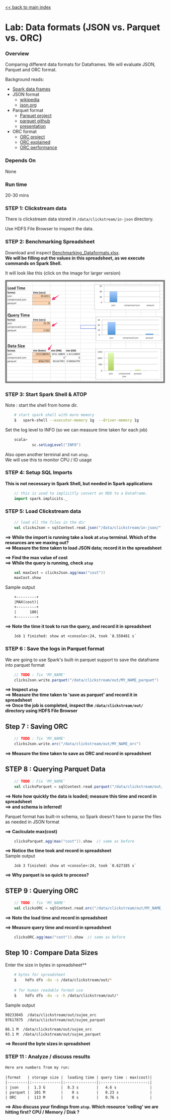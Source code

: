<link rel='stylesheet' href='../assets/css/main.css'/>

[<< back to main index](../README.md) 

Lab: Data formats (JSON vs. Parquet vs. ORC)
==========================================

### Overview
Comparing different data formats for Dataframes.  We will evaluate JSON, Parquet and ORC format.

Background reads:
- [Spark data frames](https://spark.apache.org/docs/latest/sql-programming-guide.html)
- JSON format 
    - [wikipedia](https://en.wikipedia.org/wiki/JSON)
    - [json.org](http://json.org/)
- Parquet format
    - [Parquet project](https://parquet.apache.org/)
    - [parquet github](https://github.com/Parquet/parquet-format)
    - [presentation](http://www.slideshare.net/larsgeorge/parquet-data-io-philadelphia-2013)
- ORC format
    + [ORC project](https://orc.apache.org/)
    + [ORC explained](http://www.semantikoz.com/blog/orc-intelligent-big-data-file-format-hadoop-hive/)
    + [ORC performance](http://docs.hortonworks.com/HDPDocuments/HDP2/HDP-2.4.3/bk_performance_tuning/content/hive_perf_best_pract_use_orc_file_format.html)

### Depends On 
None

### Run time
20-30 mins


### STEP 1: Clickstream data
There is clickstream data stored in `/data/clickstream/in-json` directory.  

Use HDFS File Browser to inspect the data.



### STEP 2: Benchmarking Spreadsheet
Download and inspect [Benchmarking_Dataformats.xlsx](Benchmarking_Dataformats.xlsx).  
**We will be filling out the values in this spreadsheet, as we execute commands on Spark Shell.**

It will look like this (click on the image for larger version)

<a href="../assets/images/5.3a.png"><img src="../assets/images/5.3a-small.png" style="border: 5px solid grey; max-width:100%;"/></a>


### STEP 3: Start Spark Shell & ATOP

Note : start the shell from home dir.

```bash
    # start spark shell with more memory
    $   spark-shell --executor-memory 1g  --driver-memory 1g
```


Set the log level to INFO (so we can measure time taken for each job)
```scala
    scala> 
            sc.setLogLevel("INFO")
```

Also open another terminal and run `atop`.  
We will use this to monitor CPU / IO usage 

### STEP 4: Setup SQL Imports

**This is not necessary in Spark Shell, but needed in Spark applications**
```scala
    // this is used to implicitly convert an RDD to a DataFrame.
    import spark.implicits._
```

### STEP 5: Load Clickstream data
```scala
    // load all the files in the dir
    val clicksJson = sqlContext.read.json("/data/clickstream/in-json/")
```

**==> While the import is running take a look at `atop` terminal.  Which of the resources are we maxing out?**  
**==> Measure the time taken to load JSON data; record it in the spreadsheet**  

**==> Find the max value of cost**   
**==> While the query is running, check `atop`**  

```scala
    val maxCost = clicksJson.agg(max("cost"))
    maxCost.show
```

Sample output
```console
    +---------+
    |MAX(cost)|
    +---------+
    |      180|
    +---------+
```

**==> Note the time it took to run the query, and record it in spreadsheet**

```console
    Job 1 finished: show at <console>:24, took `8.550481 s`
```


### STEP 6 : Save the logs in Parquet format

We are going to use Spark's built-in parquet support to save the dataframe into parquet format

```scala
    // TODO : fix 'MY_NAME'
    clicksJson.write.parquet("/data/clickstream/out/MY_NAME_parquet")
```

**==> Inspect `atop`**  
**==> Measure the time taken to 'save as parquet' and record it in spreadsheet**  
**==> Once the job is completed, inspect the `/data/clickstream/out/` directory using HDFS File Browser** 


## Step 7 : Saving ORC
```scala
    // TODO : fix 'MY_NAME'
    clicksJson.write.orc("/data/clickstream/out/MY_NAME_orc")
```

**==> Measure the time taken to save as ORC and record in spreadsheet**   

## STEP 8 : Querying Parquet Data
  
```scala
    // TODO : Fix 'MY_NAME'
    val clicksParquet = sqlContext.read.parquet("/data/clickstream/out/MY_NAME_parquet")
```

**==> Note how quickly the data is loaded; measure this time and record in spreadsheet**   
**==> and schema is inferred!**  

Parquet format has built-in schema, so Spark doesn't have to parse the files as needed in JSON format

**==> Caclculate max(cost)**   

```scala
    clicksParquet.agg(max("cost")).show  // same as before
```

**==> Notice the time took and record in spreadsheet**    
Sample output

```console
    Job 3 finished: show at <console>:24, took `0.627185 s`
```


**==> Why parquet is so quick to process?** 


## STEP 9 : Querying ORC
```scala 
    // TODO : fix 'MY_NAME'
    val clicksORC = sqlContext.read.orc("/data/clickstream/out/MY_NAME_orc")
```

**==> Note the load time and record in spreadsheet**   

**==> Measure query time and record in spreadsheet**  

```scala
    clicksORC.agg(max("cost")).show  // same as before
```


## Step 10 : Compare Data Sizes
Enter the size in bytes in spreadsheet**  
```bash
    # bytes for spreadsheet
    $    hdfs dfs -du -s /data/clickstream/out/*

    # for human readable format use
    $    hdfs dfs -du -s -h /data/clickstream/out/*
```


Sample output

```console
90233045  /data/clickstream/out/sujee_orc
97617875  /data/clickstream/out/sujee_parquet
```

```console
86.1 M  /data/clickstream/out/sujee_orc
93.1 M  /data/clickstream/out/sujee_parquet
```

**==> Record the byte sizes in spreadsheet**   

### STEP 11 : Analyze / discuss results


    Here are numbers from my run:
    
    |format   | storage size |  loading time | query time : max(cost)|
    |---------|:-------------|:--------------|:---------------------:|
    | json    |  1.3 G       |  8.3 s        |   4.6 s               |
    | parquet |  101 M       |    0 s        |   0.23 s              | 
    | ORC     |  113 M       |    0 s        |   0.76 s              | 


**==> Also discuss your findings from `atop`.  Which resource 'ceiling' we are hitting first?  CPU / Memory / Disk ?**

